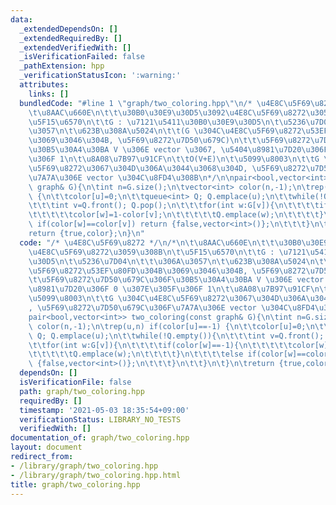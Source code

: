 ```yaml
---
data:
  _extendedDependsOn: []
  _extendedRequiredBy: []
  _extendedVerifiedWith: []
  _isVerificationFailed: false
  _pathExtension: hpp
  _verificationStatusIcon: ':warning:'
  attributes:
    links: []
  bundledCode: "#line 1 \"graph/two_coloring.hpp\"\n/* \u4E8C\u5F69\u8272 */\n/*\n\
    \t\u8AAC\u660E\n\t\t\u30B0\u30E9\u30D5\u3092\u4E8C\u5F69\u8272\u3059\u308B\n\t\
    \u5F15\u6570\n\t\tG : \u7121\u5411\u30B0\u30E9\u30D5\n\t\u5236\u7D04\n\t\t\u306A\
    \u3057\n\t\u623B\u308A\u5024\n\t\t(G \u304C\u4E8C\u5F69\u8272\u53EF\u80FD\u304B\
    \u3069\u3046\u304B, \u5F69\u8272\u7D50\u679C)\n\t\t\u5F69\u8272\u7D50\u679C\u306F\
    \u30B5\u30A4\u30BA V \u306E vector \u3067, \u5404\u8981\u7D20\u306F 0 \u307E\u305F\
    \u306F 1\n\t\u8A08\u7B97\u91CF\n\t\tO(V+E)\n\t\u5099\u8003\n\t\tG \u304C\u4E8C\
    \u5F69\u8272\u3067\u304D\u306A\u3044\u3068\u304D, \u5F69\u8272\u7D50\u679C\u306F\
    \u7A7A\u306E vector \u304C\u8FD4\u308B\n*/\n\npair<bool,vector<int>> two_coloring(const\
    \ graph& G){\n\tint n=G.size();\n\tvector<int> color(n,-1);\n\trep(u,n) if(color[u]==-1)\
    \ {\n\t\tcolor[u]=0;\n\t\tqueue<int> Q; Q.emplace(u);\n\t\twhile(!Q.empty()){\n\
    \t\t\tint v=Q.front(); Q.pop();\n\t\t\tfor(int w:G[v]){\n\t\t\t\tif(color[w]==-1){\n\
    \t\t\t\t\tcolor[w]=1-color[v];\n\t\t\t\t\tQ.emplace(w);\n\t\t\t\t}\n\t\t\t\telse\
    \ if(color[w]==color[v]) return {false,vector<int>()};\n\t\t\t}\n\t\t}\n\t}\n\t\
    return {true,color};\n}\n"
  code: "/* \u4E8C\u5F69\u8272 */\n/*\n\t\u8AAC\u660E\n\t\t\u30B0\u30E9\u30D5\u3092\
    \u4E8C\u5F69\u8272\u3059\u308B\n\t\u5F15\u6570\n\t\tG : \u7121\u5411\u30B0\u30E9\
    \u30D5\n\t\u5236\u7D04\n\t\t\u306A\u3057\n\t\u623B\u308A\u5024\n\t\t(G \u304C\u4E8C\
    \u5F69\u8272\u53EF\u80FD\u304B\u3069\u3046\u304B, \u5F69\u8272\u7D50\u679C)\n\t\
    \t\u5F69\u8272\u7D50\u679C\u306F\u30B5\u30A4\u30BA V \u306E vector \u3067, \u5404\
    \u8981\u7D20\u306F 0 \u307E\u305F\u306F 1\n\t\u8A08\u7B97\u91CF\n\t\tO(V+E)\n\t\
    \u5099\u8003\n\t\tG \u304C\u4E8C\u5F69\u8272\u3067\u304D\u306A\u3044\u3068\u304D\
    , \u5F69\u8272\u7D50\u679C\u306F\u7A7A\u306E vector \u304C\u8FD4\u308B\n*/\n\n\
    pair<bool,vector<int>> two_coloring(const graph& G){\n\tint n=G.size();\n\tvector<int>\
    \ color(n,-1);\n\trep(u,n) if(color[u]==-1) {\n\t\tcolor[u]=0;\n\t\tqueue<int>\
    \ Q; Q.emplace(u);\n\t\twhile(!Q.empty()){\n\t\t\tint v=Q.front(); Q.pop();\n\t\
    \t\tfor(int w:G[v]){\n\t\t\t\tif(color[w]==-1){\n\t\t\t\t\tcolor[w]=1-color[v];\n\
    \t\t\t\t\tQ.emplace(w);\n\t\t\t\t}\n\t\t\t\telse if(color[w]==color[v]) return\
    \ {false,vector<int>()};\n\t\t\t}\n\t\t}\n\t}\n\treturn {true,color};\n}\n"
  dependsOn: []
  isVerificationFile: false
  path: graph/two_coloring.hpp
  requiredBy: []
  timestamp: '2021-05-03 18:35:54+09:00'
  verificationStatus: LIBRARY_NO_TESTS
  verifiedWith: []
documentation_of: graph/two_coloring.hpp
layout: document
redirect_from:
- /library/graph/two_coloring.hpp
- /library/graph/two_coloring.hpp.html
title: graph/two_coloring.hpp
---
```

